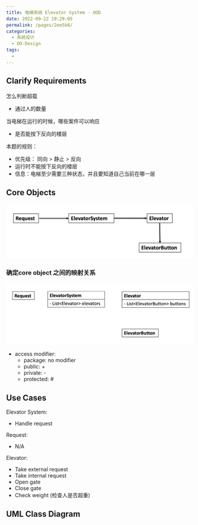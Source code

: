 ```yaml
---
title: 电梯系统 Elevator System - OOD
date: 2022-09-22 19:29:05
permalink: /pages/2ee5b8/
categories:
  - 系统设计
  - OO-Design
tags:
  - 
---
```

## Clarify Requirements
怎么判断超载
- 通过人的数量

当电梯在运行的时候，哪些案件可以响应
- 是否能按下反向的楼层


本题的规则：
- 优先级： 同向 > 静止 > 反向
- 运行时不能按下反向的楼层
- 信息：电梯至少需要三种状态，并且要知道自己当前在哪一层


## Core Objects

![](https://raw.githubusercontent.com/emmableu/image/master/202209222230655.png)

### 确定core object 之间的映射关系

![](https://raw.githubusercontent.com/emmableu/image/master/202209222231570.png)
- access modifier:
	- package: no modifier
	- public: +
	- private: - 
	- protected: #


## Use Cases

Elevator System:
- Handle request


Request:
- N/A

Elevator:
- Take external request
- Take internal request
- Open gate
- Close gate
- Check weight (检查人是否超重)





## UML Class Diagram 

